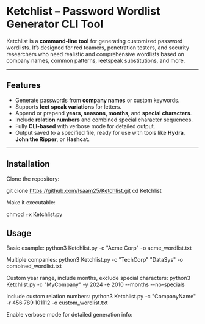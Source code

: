 # Ketchlist – Password Wordlist Generator CLI Tool

Ketchlist is a **command-line tool** for generating customized password wordlists. It’s designed for red teamers, penetration testers, and security researchers who need realistic and comprehensive wordlists based on company names, common patterns, leetspeak substitutions, and more.

---

## Features

- Generate passwords from **company names** or custom keywords.
- Supports **leet speak variations** for letters.
- Append or prepend **years, seasons, months**, and **special characters**.
- Include **relation numbers** and combined special character sequences.
- Fully **CLI-based** with verbose mode for detailed output.
- Output saved to a specified file, ready for use with tools like **Hydra**, **John the Ripper**, or **Hashcat**.

---

## Installation

Clone the repository:

git clone https://github.com/Isaam25/Ketchlist.git
cd Ketchlist

Make it executable:

chmod +x Ketchlist.py

## Usage
Basic example:
python3 Ketchlist.py -c "Acme Corp" -o acme_wordlist.txt

Multiple companies:
python3 Ketchlist.py -c "TechCorp" "DataSys" -o combined_wordlist.txt

Custom year range, include months, exclude special characters:
python3 Ketchlist.py -c "MyCompany" -y 2024 -e 2010 --months --no-specials

Include custom relation numbers:
python3 Ketchlist.py -c "CompanyName" -r 456 789 101112 -o custom_wordlist.txt

Enable verbose mode for detailed generation info:



